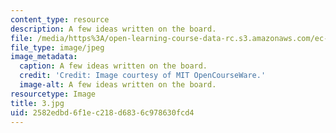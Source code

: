 ```yaml
---
content_type: resource
description: A few ideas written on the board.
file: /media/https%3A/open-learning-course-data-rc.s3.amazonaws.com/ec-s06-practical-electronics-fall-2004/2582edbd6f1ec218d6836c978630fcd4_3.jpg
file_type: image/jpeg
image_metadata:
  caption: A few ideas written on the board.
  credit: 'Credit: Image courtesy of MIT OpenCourseWare.'
  image-alt: A few ideas written on the board.
resourcetype: Image
title: 3.jpg
uid: 2582edbd-6f1e-c218-d683-6c978630fcd4
---
```

